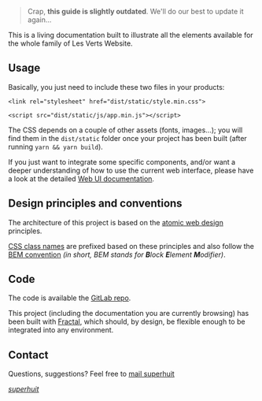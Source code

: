 
> Crap, **this guide is slightly outdated**. We'll do our best to update it again...

This is a living documentation built to illustrate all the elements available for the whole family of Les Verts Website.

## Usage

Basically, you just need to include these two files in your products:

```
<link rel="stylesheet" href="dist/static/style.min.css">
```
```
<script src="dist/static/js/app.min.js"></script>
```

The CSS depends on a couple of other assets (fonts, images…); you will find them in the `dist/static` folder once your project has been built (after running `yarn && yarn build`).

If you just want to integrate some specific components, and/or want a deeper understanding of how to use the current web interface, please have a look at the detailed [Web UI documentation](docs/how-to-use-this-interface).

## Design principles and conventions

The architecture of this project is based on the [atomic web design](docs/atomic-design) principles.

[CSS class names](docs/class-names) are prefixed based on these principles and also follow the [BEM convention](http://getbem.com/naming/) _(in short, BEM stands for **B**lock **E**lement **M**odifier)_.


## Code

The code is available the [GitLab repo](https://gitlab.com/superhuit/les-verts-stack).

This project (including the documentation you are currently browsing) has been built with [Fractal](https://fractal.build), which should, by design, be flexible enough to be integrated into any environment.


## Contact

Questions, suggestions? Feel free to [mail superhuit](mailto:tech+lesverts@superhuit.ch)

_[superhuit](https://www.superhuit.ch)_
